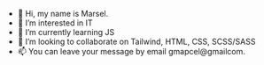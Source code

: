 - 👋 Hi, my name is Marsel.
- 👀 I’m interested in IT
- 🌱 I’m currently learning JS
- 💞️ I’m looking to collaborate on Tailwind, HTML, CSS, SCSS/SASS
- 📫 You can leave your message by email gmapcel@gmailcom.

<!---
piznes/piznes is a ✨ special ✨ repository because its `README.md` (this file) appears on your GitHub profile.
You can click the Preview link to take a look at your changes.
--->
